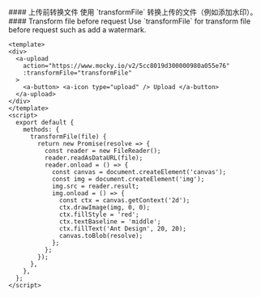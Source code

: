 <cn>
#### 上传前转换文件
使用 `transformFile` 转换上传的文件（例如添加水印）。
</cn>

<us>
#### Transform file before request
Use `transformFile` for transform file before request such as add a watermark.
</us>

```tpl
<template>
<div>
  <a-upload
    action="https://www.mocky.io/v2/5cc8019d300000980a055e76"
    :transformFile="transformFile"
  >
    <a-button> <a-icon type="upload" /> Upload </a-button>
  </a-upload>
</div>
</template>
<script>
  export default {
    methods: {
      transformFile(file) {
        return new Promise(resolve => {
          const reader = new FileReader();
          reader.readAsDataURL(file);
          reader.onload = () => {
            const canvas = document.createElement('canvas');
            const img = document.createElement('img');
            img.src = reader.result;
            img.onload = () => {
              const ctx = canvas.getContext('2d');
              ctx.drawImage(img, 0, 0);
              ctx.fillStyle = 'red';
              ctx.textBaseline = 'middle';
              ctx.fillText('Ant Design', 20, 20);
              canvas.toBlob(resolve);
            };
          };
        });
      },
    },
  };
</script>
```
